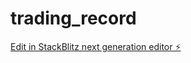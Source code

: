 # trading_record

[Edit in StackBlitz next generation editor ⚡️](https://stackblitz.com/~/github.com/jiseong-choi/trading_record)